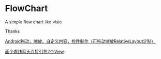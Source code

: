 # FlowChart
A simple flow chart like visio

Thanks   

[Android拖动，缩放，自定义内容，控件制作（可拖动缩放RelativeLayout定制）](https://blog.csdn.net/robert_cysy/article/details/73656428)

[画个虚线箭头连接引导2个View](https://www.jianshu.com/p/e1e8af5c3a80)

